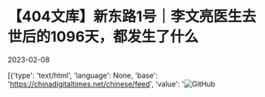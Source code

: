 # 【404文库】新东路1号｜李文亮医生去世后的1096天，都发生了什么

2023-02-08

[{'type': 'text/html', 'language': None, 'base': 'https://chinadigitaltimes.net/chinese/feed', 'value': '![GitHub](https://chinadigitaltimes.net/chinese/files/2023/02/image-1675842184024.png)



<div class="su-spoiler-title)

标题：李文亮医生去世后的1096天，都发生了什么

作者： 肖牧

发表日期：2023.2.8

来源：

主题归类：

CDS收藏：

版权说明：该作品版权归原作者所有。中国数字时代仅对原作进行存档，以对抗中国的网络审查。详细版权说明。





2020年2月6日晚，李文亮医生去世。

在63天前，出现第一位有不明原因肺炎症状的武汉市民。

38天前，武汉疾控中心采集了华南海鲜市场外环境标本。

同日，武汉卫健委内部下发了《关于做好不明原因肺炎救治工作的紧急通知》和《市卫生健康委关于报送不明原因肺炎救治情况的紧急通知》，要求“未经授权任何单位，个人不得擅自对外发布救治信息”。

同日，武汉中心医院眼科医生李文亮在微信群“武汉大学临床04级”发布消息，“华南水果海鲜市场确诊了7例SARS，在我们医院后湖院区急诊科隔离”。

37天前，李医生被医院监察科约谈后写下《不实消息外传的反思与自我批评》。

同日，武汉市卫健委发布第一份疫情公告并表示“未发现明显人传人现象”。

同日，人民日报报道称“即便是SARS病毒，此前也已有成熟的防控救治体系，市民也不用恐慌”。

同日，香港食卫局开始部署防控措施。

36天前，微博“平安武汉”发布通报“8名散布谣言者被依法查处”。

35天前，央视报道武汉“8名散布谣言者被依法查处”。

同日，新加坡决定在樟宜机场对来自武汉的人员进行体温筛查。

34天前，李文亮签署“传播不实言论”的训诫书。

同日，武汉协和医院医生谢琳卡因“传播不明肺炎信息”而接到询问电话。

同日，武汉市卫健委发布第二份疫情公告再次表示“未发现明显的人传人证据”。

33天前，中国疾控中心传染病预防控制所所长接受采访称“绝不会出现因为春运发生大扩散的可能性”。

同日，国家疾控中心研制出对新冠病毒高特异性的PCR检测试剂。

同日，香港启用严重应变级别。

32天前，武汉市卫健委发布第三份疫情公告依然表示“未发现明确的人传人证据”。

同日，央视新闻全文转载第三份公告并强调“武汉不明原因肺炎已排除SARS病原”。

31天前，新加坡联合早报报道“再有八人从武汉返港后感不适”。

29天前，李文亮接诊一名82岁的青光眼患者后被感染。

28天前，世卫组织发推介绍冠状病毒、SARS、MERS及个人防护措施。

27天前，2020年春运开始。

同日，新华社发布报道《专家称武汉不明原因的病毒性肺炎可防可控》。

28天前，武汉市卫健委发布第四份公告仍表示“未发现明确的人传人证据”。

23天前，一名自武汉入境泰国的男子成为中国境外发现的首例新冠感染者。

22天前，武汉市卫健委发布消息称“不能排除有限人传人的可能，但持续人传人的风险较低”。

21天前，一名曾到访武汉的男子成为日本首例新冠确诊病例。

20天前，湖北十三届人大三次会议闭幕。

19天前，武汉百步亭社区举行万家宴。

19天前，美国洛杉矶国际机场、旧金山国际机场、纽约肯尼迪国际机场针对来自武汉的旅客设立体温监测设施。

18天前，武汉市卫健委举行新闻发布会称“新型冠状病毒的传染力不强，不排除有限人传人的可能，但持续人传人的风险较低。随着各项防控措施的实施与落实，疫情是可防可控的”。

17天前，钟南山接受央视采访称确定新冠病毒“人传人”。

16天前，湖北举办春节团拜会。

同日，国家卫健委发布首份各地疫情通报。

同日，一名从武汉前往西雅图的男子成为美国首例新冠确诊病例。

同日，一名曾到访武汉的男子成为澳大利亚首例新冠疑似病例。

15天前，朝鲜宣布关闭边境。

14天前，武汉封城。

13天前，除夕，湖北多地封城。

同日，两名法国病例成为欧洲首次确诊新冠病例。

7天前，李文亮接受采访称“一个健康的社会不应该只有一种声音”。

6天前，李文亮在微博发出日前签过的“告诫书”。

同日，世卫组织宣布新冠疫情构成国际关注的突发公共卫生事件。

同日，抢购“双黄连”风波开始。

5天前，美国、澳大利亚相继宣布途经中国的旅客禁止入境。

同日，李文亮发布最后一条微博“今天核酸检测结果阳性，尘埃落定，终于确诊了[狗头]”。

4天前，视频《关于新冠肺炎的一切》广为流传。

同日，武汉一名女孩跟着殡仪馆车辆哭喊“妈妈”。

2天前，杭州、南京、郑州、哈尔滨等城市宣布全面“封闭式管理”。

1天前，湖北新冠肺炎疫情防控指挥部要求对疑似和确诊病例“应收尽收、应治尽治”。

同日，辽宁宣布全面实行封闭管理。

同日，支付宝、钉钉、阿里云推出了国内首个“健康码”。

2月6日，农历正月十三，李文亮医生去世。



5天后，国际病毒分类委员会将新冠病毒命名为SARS-CoV-2。

7天后，“通信行程卡”上线。

同日，湖北十堰张湾区、孝感大悟县、云梦县宣布“战时管制”。

11天后，武汉通告严格公共场所关闭管理；严格公共场所开放管理；实行零售药店购药登记制度；严格公共场所卫生管理；严格公共场所疫情处置；必须开放的扫码入出。

23天后，世卫组织总干事谭德塞宣布将新冠肺炎全球风险级别由“高风险”提高为“非常高”。

30天后，泉州新冠隔离宾馆欣佳酒店倒塌。

33天后，文章《人物｜发哨子的人》发布。

36天后，英国首次提出群体免疫策略。

42天后，训诫李医生的相关民警被处分。

48天后，除武汉外的湖北城市被允许持健康码“绿码”离鄂。

49天后，武汉开放骨灰领取。

同日，民航局出台限制国际航班数量的“五个一”政策。

57天后，全球新冠病例数据达到100万。

62天后，武汉解封。

76天后，“大规模开展核酸和抗体检测”被提出。

161天后，乌鲁木齐因疫情进入“战时状态”。

167天后，中国开始接种新冠疫苗。

208天后，新疆再度解封。

253天后，“体外研究发现复方板蓝根对新冠病毒有效”的新闻引发了板蓝根抢购潮。

316天后，成都“赵姐”因流调信息泄露被网暴。

322天后，自韩国返回沈阳的确诊者被网暴。

336天后，石家庄周女士流调信息泄露后被网暴。

337天后，“通信行程卡”开始“加星”。

349天后，首次要求春节返乡需持7日内核酸阴性证明。

353天后，吉林通化就“生活物资配送不及时”道歉。

366天后，李文亮医生逝世一周年。



524天后，辉瑞“复必泰”疫苗通过国家药监局专家评审。

531天后《纽约客》发表文章《放弃幻想，学会与新冠共存》。

532天后，国内首次公开回应接种疫苗后出现的“突破性感染”，此时中国累计接种疫苗已超过15亿剂次。

539天后，张文宏微博提出“世界要学会与这个病毒共存”，掀起巨大争议。

540余天后，中国正式采取“动态清零”策略。

545天后，央美确诊教师辟谣出轨。

546天后，武汉新一轮疫情首例确诊病例密接者被网暴。

550天后，北京开始实行“购买咳嗽发热等四类药品实名登记”制度。

555天后，北京健康宝上线“弹窗”功能。

611天后，新加坡公布“共存”政策。

613天后，新加坡取消阳性人士“隔离令”。

620余天后，“时空伴随者”概念出现。

635天后，成都又一轮病例的首例感染者李鑫被网暴。

659天后，世卫组织命名了一种“需要关注的”新变异株——“奥密克戎”。

685天后，西安全面“封闭式管理”并实行“社会面清零”。

690天后，“西安买菜难”登上热搜。

694天后，一名西安男子出门买馒头遭围殴。

695天后，一名西安孕妇因无48小时核酸证明在医院门口等待两小时后流产。

696天后，一西安老人突发心绞痛被多家医院拒诊后离世。

697天后，报道称“一西安7岁白血病患者中断治疗近一周”。

703天后，天津返大连感染学生流调信息泄露后遭网暴。

711天后，北京、深圳、珠海同日宣布“不排除经境外**物品感染**病毒的可能”。

同日，严格消杀入**境包裹**开始。

713天后，“流调中最辛苦的中国人”轨迹发布。

717天后，北京健康宝开始对购买“四类药品”人员“弹窗”。

731天后，李文亮医生逝世2周年。



734天后，英国宣布当月底取消所有新冠疫情限制措施。

737天后，国家药监局通过辉瑞“特效药”的应急审评审批。

739天后，世卫组织建议各国取消旅行限制、打开国门。

745天后，北京冬奥组委接受采访称冬奥437个阳性病例多数无需药物治疗。

764天后，吉林4岁女童就医因无核酸报告遭**推诿后死亡**。

同日，香港公布放宽防疫时间表。

774天后，吴晓波称“此刻全国3.59亿人行程卡带星”。

775天后，上海网络辟谣平台宣布“上海封城传言不实”。

776天后，两名男子因“造谣上海封城”被立案侦查。

同日，一名上海护士突发哮喘无急诊收治后身亡。

780天后，长春就买菜难问题向市民致歉。

781天后，上海以黄浦江为界开始在全市“分批开展核酸筛查”。

783天后，上海宣布采取“全域静态管理”以实现“社会面清零”。

784天后，上海就防控措施执行和生活保障问题“诚恳接受批评”。

785天后，瑞典宣布取消所有新冠防控措施。

786天后，上海妇联回应婴幼儿被单独隔离问题。

787天后，德国宣布取消绝大多数新冠防疫措施。

789天后，南非宣布结束因新冠而开始的国家灾难状态。

792天后，“上海买菜”微博词条爆火。

792天后，微信文章《求救！！！》广为流传。

793天后，出现“浙江、江苏、上海、山东、安徽等高速管控封闭”的相关报道。

796天后，上海徐汇区志愿者拒绝上门贴封条。

797天后，上海市民于老师与居委会工作人员对话录音流出。

800天后，西安实行“临时社会面管控”。

806天后，某月之声视频发布。

813天后，上海辟谣“外滩长草”。

815天后，北京启用小汤山方舱医院。

822天后，一老人抱着妻子骨灰**徒步7小时**走到上海虹桥站。

823天后，要求省会和千万级人口以上大城市建立步行15分钟核酸“采样圈”。

824天后，“从严限制中国公民非必要出境活动”。

826天后，北京公共场所全面**查验48小时核酸**阴性证明。

同日，丹东要求无法正常开锁入户消杀时由专业人员开锁入户。

828天后，朝鲜公布“发热病”治疗方案——“居家吃药”。

同日，原定在中国举办的2023年亚洲杯宣布异地举办。

829天后，天津全体居民开始保持原地相对静止。

830天后，国家卫健委主任提出“提前规划准备永久性方舱医院”。

831天后，北京全面升级疫情防控措施。

同日，欧盟宣布取消所有旅行限制。

832天后，上海浦东消防车为救火而一路**拆除街道硬隔离**。

833天后，天津将阳性、密接、次密接、红码、封控区考生“不得参加考试”的规定连夜改为“不得在常规考点参加考试”。

834天后，亲历者称北京朝阳南新园居民被全数拉走隔离。

同日，国家卫健委明确各地可根据需要开展常态化核酸检测。

835天后，北京海淀全域“提级管控”。

同日，北京提出封控区人员在家庭公**共区域需佩戴口罩**。

837天后，上海汇贤居居民自行解封走出小区。

840天后，北京顺义男子胸痛等待救护车54分钟后身亡。

843天后，平壤宣布全面解封。

853天后，韩国全面解除入境隔离限制。

865天后，日本恢复外国游客入境。

874天后，第九版新冠诊疗方案发布。

同日，工信部取消通信行程卡“星号”。

887天后，中国对普通进口货物不再检测消毒。

955天后，贵阳隔离转运大巴深夜侧翻造成27死20伤。

973天后，乌鲁木齐宣布将帮助滞留旅客就业。

995天后，郑州防控人员要求女子写保证书才能出门看刚跳楼的姐姐。

1000天后，兰州封控小区3岁男童煤气中毒身亡，送医途中遭卡口阻拦。

1001天，保定一名男子持刀冲卡买奶粉。

1002天后，呼和浩特女子戴口罩跳楼后其女儿哭求物业打开封锁的单元门。

1010天后，“优化疫情防控”“二十条”发布。

1022天后，北京多个小区开始拒绝隔离、要求留下阳性邻居。

同日，乌鲁木齐吉祥苑发生火灾。

1035天后，“优化疫情防控”“新十条”发布。

1041天后，“通信行程卡”下线。

1096天后，“放开”后，李文亮医生的第一个逝世纪念日。



（封面图来自摄影师雍和的作品《走出汇贤居》）'}]